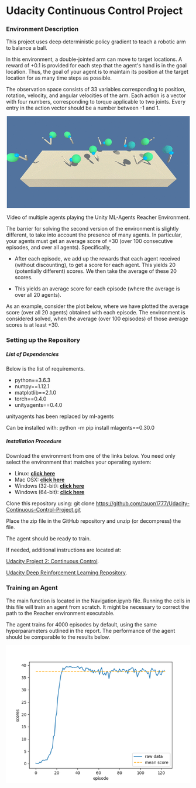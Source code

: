 # Udacity Continuous Control Project

### Environment Description

This project uses deep deterministic policy gradient to teach a robotic arm to balance a ball.

In this environment, a double-jointed arm can move to target locations. A reward of +0.1 is provided for each step that the agent's hand is in the goal location. Thus, the goal of your agent is to maintain its position at the target location for as many time steps as possible.

The observation space consists of 33 variables corresponding to position, rotation, velocity, and angular velocities of the arm. Each action is a vector with four numbers, corresponding to torque applicable to two joints. Every entry in the action vector should be a number between -1 and 1.

<p align="center">
  <img src="./assets/reacher.gif" />
</p>

<p align="center">
Video of multiple agents playing the Unity ML-Agents Reacher Environment.
</p>

The barrier for solving the second version of the environment is slightly different, to take into account the presence of many agents. In particular, your agents must get an average score of +30 (over 100 consecutive episodes, and over all agents). Specifically,

- After each episode, we add up the rewards that each agent received (without discounting), to get a score for each agent. This yields 20 (potentially different) scores. We then take the average of these 20 scores.

- This yields an average score for each episode (where the average is over all 20 agents).

As an example, consider the plot below, where we have plotted the average score (over all 20 agents) obtained with each episode. The environment is considered solved, when the average (over 100 episodes) of those average scores is at least +30.

### Setting up the Repository

##### List of Dependencies

Below is the list of requirements.
<ul>
<li> python==3.6.3 </li>
<li> numpy==1.12.1 </li>
<li> matplotlib==2.1.0 </li>
<li> torch==0.4.0 </li>
<li> unityagents==0.4.0 </li>
</ul>

unityagents has been replaced by ml-agents

Can be installed with:
python -m pip install mlagents==0.30.0

##### Installation Procedure
Download the environment from one of the links below. You need only select the environment that matches your operating system:

- Linux: **[click here](https://s3-us-west-1.amazonaws.com/udacity-drlnd/P2/Reacher/Reacher_Linux.zip)**
- Mac OSX: **[click here](https://s3-us-west-1.amazonaws.com/udacity-drlnd/P2/Reacher/Reacher.app.zip)**
- Windows (32-bit): **[click here](https://s3-us-west-1.amazonaws.com/udacity-drlnd/P2/Reacher/Reacher_Windows_x86.zip)**
- Windows (64-bit): **[click here](https://s3-us-west-1.amazonaws.com/udacity-drlnd/P2/Reacher/Reacher_Windows_x86_64.zip)**

Clone this repository using: git clone https://github.com/tauon1777/Udacity-Continuous-Control-Project.git

Place the zip file in the GitHub repository and unzip (or decompress) the file.

The agent should be ready to train.

If needed, additional instructions are located at:

[Udacity Project 2: Continuous Control](https://github.com/udacity/deep-reinforcement-learning/tree/master/p2_continuous-control).

[Udacity Deep Reinforcement Learning Repository](https://github.com/udacity/deep-reinforcement-learning#dependencies).

### Training an Agent

The main function is located in the Navigation.ipynb file. Running the cells in this file will train an agent from scratch. It might be necessary to correct the path to the Reacher environment executable.

The agent trains for 4000 episodes by default, using the same hyperparameters outlined in the report. The performance of the agent should be comparable to the results below.

<p align="center">
  <img src="./assets/DDPG_scores.png" width="600"/>
</p>

